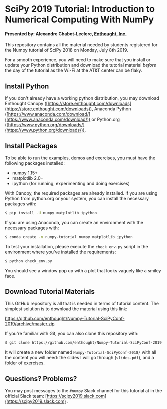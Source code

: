 # SciPy 2019 Tutorial: Introduction to Numerical Computing With NumPy

#### Presented by: Alexandre Chabot-Leclerc, [Enthought, Inc.](https://www.enthought.com)

This repository contains all the material needed by students registered for the Numpy tutorial of SciPy 2018 on Monday, July 8th 2019.

For a smooth experience, you will need to make sure that you install or update your Python distribution and download the tutorial material _before_ the day of the tutorial as the Wi-Fi at the AT&T center can be flaky.

## Install Python

If you don't already have a working python distribution, you may download Enthought Canopy ([https://store.enthought.com/downloads](https://store.enthought.com/downloads)), Anaconda Python ([https://www.anaconda.com/download/](https://www.anaconda.com/download/)) or Python.org ([https://www.python.org/downloads/](https://www.python.org/downloads/)).


## Install Packages

To be able to run the examples, demos and exercises, you must have the
following packages installed:

- numpy 1.15+
- matplotlib 2.0+
- ipython (for running, experimenting and doing exercises)

With Canopy, the required packages are already installed. If you are using Python from python.org or your system, you can install the necessary packages with:

```sh
$ pip install -U numpy matplotlib ipython
```

If you are using Anaconda, you can create an environment with the necessary packages with:

```sh
$ conda create -n numpy-tutorial numpy matplotlib ipython
```

To test your installation, please execute the `check_env.py` script in the environment where you've installed the requirements:

```sh
$ python check_env.py
```

You should see a window pop up with a plot that looks vaguely like a smiley face.

## Download Tutorial Materials

This GitHub repository is all that is needed in terms of tutorial content. The simplest solution is to download the material using this link:

https://github.com/enthought/Numpy-Tutorial-SciPyConf-2019/archive/master.zip

If you're familiar with Git, you can also clone this repository with:

```sh
$ git clone https://github.com/enthought/Numpy-Tutorial-SciPyConf-2019.git
```

It will create a new folder named `Numpy-Tutorial-SciPyConf-2018/` with all the content you will need: the slides I will go through (`slides.pdf`), and a folder of exercises.


## Questions? Problems?

You may post messages to the `#numpy` Slack channel for this tutorial at in the official Slack team: [https://scipy2019.slack.com](https://scipy2019.slack.com) .
